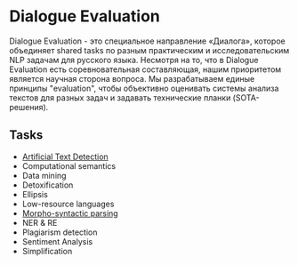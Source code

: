 # Dialogue Evaluation

Dialogue Evaluation - это специальное направление «Диалога», которое объединяет shared tasks по разным практическим и исследовательским NLP задачам для русского языка. Несмотря на то, что в Dialogue Evaluation есть соревновательная составляющая, нашим приоритетом является научная сторона вопроса. Мы разрабатываем единые принципы "evaluation", чтобы объективно оценивать системы анализа текстов для разных задач и задавать технические планки (SOTA-решения).

## Tasks

- [Artificial Text Detection](pages/ATD.html)
- Computational semantics
- Data mining
- Detoxification
- Ellipsis
- Low-resource languages
- [Morpho-syntactic parsing](pages/Morpho-syntactic_parsing.html)
- NER & RE
- Plagiarism detection
- Sentiment Analysis
- Simplification
